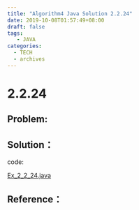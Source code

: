 ```yaml
---
title: "Algorithm4 Java Solution 2.2.24"
date: 2019-10-08T01:57:49+08:00
draft: false
tags:
   - JAVA
categories:
  - TECH
  - archives
---
```



# 2.2.24

## Problem:


## Solution：

code:

[Ex_2_2_24.java](./Ex_2_2_24.java)


## Reference：


